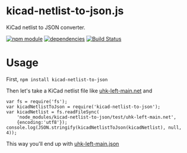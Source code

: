 # kicad-netlist-to-json.js

KiCad netlist to JSON converter.

[![npm module](https://badge.fury.io/js/kicad-netlist-to-json.svg)](https://www.npmjs.org/package/kicad-netlist-to-json)
[![dependencies](https://david-dm.org/mondalaci/kicad-netlist-to-json.svg)](https://david-dm.org/mondalaci/kicad-netlist-to-json)
[![Build Status](https://travis-ci.org/mondalaci/kicad-netlist-to-json.svg?branch=master)](https://travis-ci.org/mondalaci/kicad-netlist-to-json)

# Usage

First, `npm install kicad-netlist-to-json`

Then let's take a KiCad netlist file like [uhk-left-main.net](test/uhk-left-main.net) and

```
var fs = require('fs');
var kicadNetlistToJson = require('kicad-netlist-to-json');
var kicadNetlist = fs.readFileSync(
    'node_modules/kicad-netlist-to-json/test/uhk-left-main.net',
    {encoding:'utf8'});
console.log(JSON.stringify(kicadNetlistToJson(kicadNetlist), null, 4));
```

This way you'll end up with [uhk-left-main.json](test/uhk-left-main.json)
